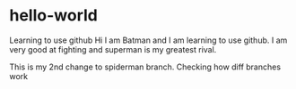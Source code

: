 # hello-world
Learning to use github
Hi I am Batman and I am learning to use github.
I am very good at fighting and superman is my greatest rival.

This is my 2nd change to spiderman branch.
Checking how diff branches work

